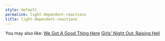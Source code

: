 ```yaml
---
style: default
permalink: light-dependent-reactions
title: light-dependent-reactions
---
```

You may also like:
[We Got A Good Thing Here](http://scp-wiki.net/we-got-a-good-thing-here)
[Girls' Night Out: Raising Hell](http://scp-wiki.net/raising-hell)